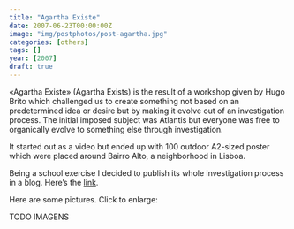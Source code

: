 ```yaml
---
title: "Agartha Existe"
date: 2007-06-23T00:00:00Z
image: "img/postphotos/post-agartha.jpg"
categories: [others]
tags: []
year: [2007]
draft: true
---
```


«Agartha Existe» (Agartha Exists) is the result of a workshop given by Hugo Brito which challenged us to create something not based on an predetermined idea or desire but by making it evolve out of an investigation process. The initial imposed subject was Atlantis but everyone was free to organically evolve to something else through investigation.
<!--more-->

It started out as a video but ended up with 100 outdoor A2-sized poster which were placed around Bairro Alto, a neighborhood in Lisboa.

Being a school exercise I decided to publish its whole investigation process in a blog. Here’s the [link][1].

Here are some pictures. Click to enlarge:

TODO IMAGENS

[1]: http://portasdeagartha.blogspot.com
